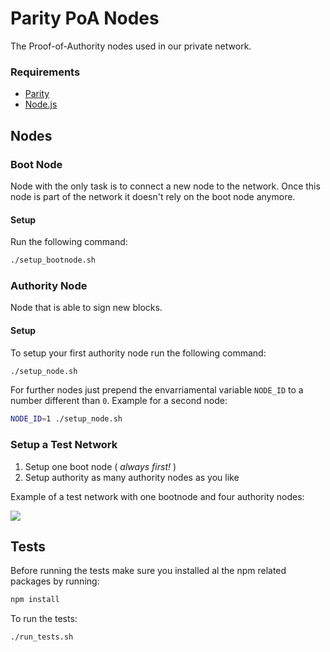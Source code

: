 # Parity PoA Nodes
The Proof-of-Authority nodes used in our private network.

### Requirements

- [Parity](https://www.parity.io/)
- [Node.js](https://nodejs.org/en/)

## Nodes

### Boot Node
Node with the only task is to connect a new node to the network. Once this node is part of the network it doesn't rely on the boot node anymore.

#### Setup
Run the following command:

```sh
./setup_bootnode.sh
```

### Authority Node
Node that is able to sign new blocks.

#### Setup
To setup your first authority node run the following command:

```sh
./setup_node.sh
```

For further nodes just prepend the envarriamental variable `NODE_ID` to a number different than `0`. Example for a second node:
```sh
NODE_ID=1 ./setup_node.sh
```

### Setup a Test Network

1. Setup one boot node ( _always first!_ )
2. Setup authority as many authority nodes as you like

Example of a test network with one bootnode and four authority nodes:

![](https://bit.ly/2vEZ1LK)


## Tests
Before running the tests make sure you installed al the npm related packages by running:

```sh
npm install
```
To run the tests:
```
./run_tests.sh
```